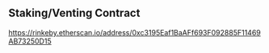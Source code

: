 ## Staking/Venting Contract

https://rinkeby.etherscan.io/address/0xc3195Eaf1BaAFf693F092885F11469AB73250D15
